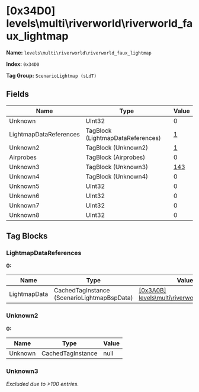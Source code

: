 # [0x34D0] levels\multi\riverworld\riverworld_faux_lightmap

**Name:** ```levels\multi\riverworld\riverworld_faux_lightmap```

**Index:** ```0x34D0```

**Tag Group:** ```ScenarioLightmap (sLdT)```

## Fields

Name	| Type	| Value
---	|---	|---	|
Unknown	|UInt32	|0
LightmapDataReferences	|TagBlock (LightmapDataReferences)	|[1](#lightmapdatareferences)
Unknown2	|TagBlock (Unknown2)	|[1](#unknown2)
Airprobes	|TagBlock (Airprobes)	|0
Unknown3	|TagBlock (Unknown3)	|[143](#unknown3)
Unknown4	|TagBlock (Unknown4)	|0
Unknown5	|UInt32	|0
Unknown6	|UInt32	|0
Unknown7	|UInt32	|0
Unknown8	|UInt32	|0


## Tag Blocks

### LightmapDataReferences

**0:**

Name	| Type	| Value
---	|---	|---	|
LightmapData	|CachedTagInstance (ScenarioLightmapBspData)	|[[0x3A0B] levels\multi\riverworld\riverworld](../ScenarioLightmapBspData/3A0B.md)


### Unknown2

**0:**

Name	| Type	| Value
---	|---	|---	|
Unknown	|CachedTagInstance	|null


### Unknown3

*Excluded due to >100 entries.*